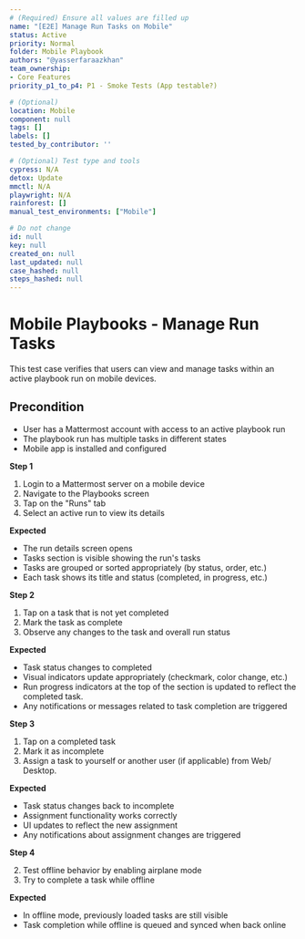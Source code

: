 ```yaml
---
# (Required) Ensure all values are filled up
name: "[E2E] Manage Run Tasks on Mobile"
status: Active
priority: Normal
folder: Mobile Playbook
authors: "@yasserfaraazkhan"
team_ownership:
- Core Features
priority_p1_to_p4: P1 - Smoke Tests (App testable?)

# (Optional)
location: Mobile
component: null
tags: []
labels: []
tested_by_contributor: ''

# (Optional) Test type and tools
cypress: N/A
detox: Update
mmctl: N/A
playwright: N/A
rainforest: []
manual_test_environments: ["Mobile"]

# Do not change
id: null
key: null
created_on: null
last_updated: null
case_hashed: null
steps_hashed: null
---
```


# Mobile Playbooks - Manage Run Tasks

This test case verifies that users can view and manage tasks within an active playbook run on mobile devices.

## Precondition

- User has a Mattermost account with access to an active playbook run
- The playbook run has multiple tasks in different states
- Mobile app is installed and configured

**Step 1**

1. Login to a Mattermost server on a mobile device
2. Navigate to the Playbooks screen
3. Tap on the "Runs" tab
4. Select an active run to view its details

**Expected**

- The run details screen opens
- Tasks section is visible showing the run's tasks
- Tasks are grouped or sorted appropriately (by status, order, etc.)
- Each task shows its title and status (completed, in progress, etc.)

**Step 2**

1. Tap on a task that is not yet completed
2. Mark the task as complete
3. Observe any changes to the task and overall run status

**Expected**

- Task status changes to completed
- Visual indicators update appropriately (checkmark, color change, etc.)
- Run progress indicators at the top of the section is updated to reflect the completed task.
- Any notifications or messages related to task completion are triggered

**Step 3**

1. Tap on a completed task
2. Mark it as incomplete
3. Assign a task to yourself or another user (if applicable) from Web/ Desktop.

**Expected**

- Task status changes back to incomplete
- Assignment functionality works correctly
- UI updates to reflect the new assignment
- Any notifications about assignment changes are triggered

**Step 4**

2. Test offline behavior by enabling airplane mode
3. Try to complete a task while offline

**Expected**

- In offline mode, previously loaded tasks are still visible
- Task completion while offline is queued and synced when back online
